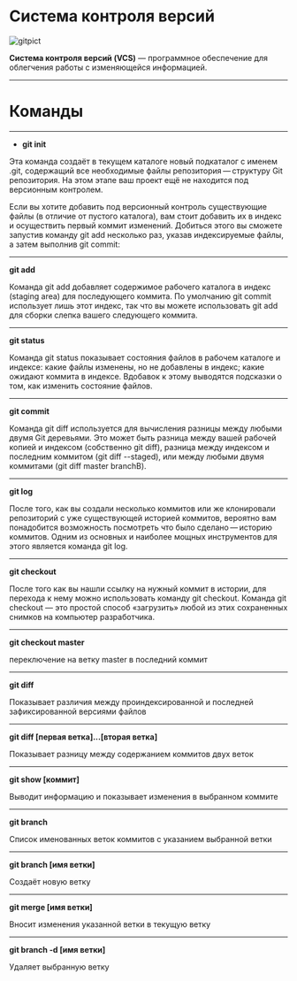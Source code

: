# Система контроля версий

<image src="/GIT_LESSON2/img1.png" alt="gitpict">

**Cистема контроля версий (VCS)** — программное обеспечение для облегчения работы с изменяющейся информацией.

---

# Команды

---

- **git init**

Эта команда создаёт в текущем каталоге новый подкаталог с именем .git, содержащий все необходимые файлы репозитория — структуру Git репозитория. На этом этапе ваш проект ещё не находится под версионным контролем.

Если вы хотите добавить под версионный контроль существующие файлы (в отличие от пустого каталога), вам стоит добавить их в индекс и осуществить первый коммит изменений. Добиться этого вы сможете запустив команду git add несколько раз, указав индексируемые файлы, а затем выполнив git commit:

---

**git add**

Команда git add добавляет содержимое рабочего каталога в индекс (staging area) для последующего коммита. По умолчанию git commit использует лишь этот индекс, так что вы можете использовать git add для сборки слепка вашего следующего коммита.

---

**git status**

Команда git status показывает состояния файлов в рабочем каталоге и индексе: какие файлы изменены, но не добавлены в индекс; какие ожидают коммита в индексе. Вдобавок к этому выводятся подсказки о том, как изменить состояние файлов.

---

**git commit**

Команда git diff используется для вычисления разницы между любыми двумя Git деревьями. Это может быть разница между вашей рабочей копией и индексом (собственно git diff), разница между индексом и последним коммитом (git diff --staged), или между любыми двумя коммитами (git diff master branchB).

---

**git log**

После того, как вы создали несколько коммитов или же клонировали репозиторий с уже существующей историей коммитов, вероятно вам понадобится возможность посмотреть что было сделано — историю коммитов. Одним из основных и наиболее мощных инструментов для этого является команда git log.

---

**git checkout**

После того как вы нашли ссылку на нужный коммит в истории, для перехода к нему можно использовать команду git checkout. Команда git checkout — это простой способ «загрузить» любой из этих сохраненных снимков на компьютер разработчика.

---

**git checkout master**

переключение на ветку master в последний коммит

---

**git diff**

Показывает различия между проиндексированной и последней зафиксированной версиями файлов

---

**git diff [первая ветка]...[вторая ветка]**

Показывает разницу между содержанием коммитов двух веток

---

**git show [коммит]**

Выводит информацию и показывает изменения в выбранном коммите

---

**git branch**

Список именованных веток коммитов с указанием выбранной ветки

---

**git branch [имя ветки]**

Создаёт новую ветку

---

**git merge [имя ветки]**

Вносит изменения указанной ветки в текущую ветку

---

**git branch -d [имя ветки]**

Удаляет выбранную ветку
